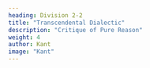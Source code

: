 ```yaml
---
heading: Division 2-2
title: "Transcendental Dialectic"
description: "Critique of Pure Reason"
weight: 4
author: Kant
image: "Kant"
---
```


<!-- ---
title: "Introduction"
description: "THE DIALECTICAL PROCEDURE OF PURE REASON"
weight: 2
author: Kant
image: "Kant"
---
 -->
